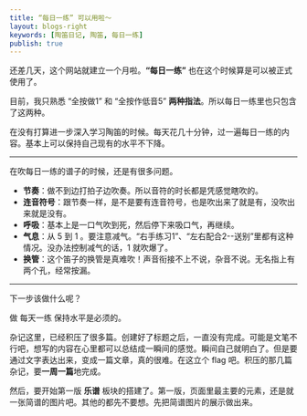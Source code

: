```yaml
---
title: “每日一练” 可以用啦～
layout: blogs-right
keywords: [陶笛日记, 陶笛, 每日一练]
publish: true
---
```


还差几天，这个网站就建立一个月啦。**“每日一练”** 也在这个时候算是可以被正式使用了。    

目前，我只熟悉 “全按做1” 和 “全按作低音5” **两种指法**。所以每日一练里也只包含了这两种。    

在没有打算进一步深入学习陶笛的时候。每天花几十分钟，过一遍每日一练的内容。基本上可以保持自己现有的水平不下降。      

---

在吹每日一练的谱子的时候，还是有很多问题。

- **节奏**：做不到边打拍子边吹奏。所以音符的时长都是凭感觉瞎吹的。
- **连音符号**：跟节奏一样，是不是要有连音符号，也是吹出来了就是有，没吹出来就是没有。
- **呼吸**：基本上是一口气吹到死，然后停下来吸口气，再继续。
- **气息**：从 5 到 1 。要注意减气。“右手练习1”、“左右配合2--送别”里都有这种情况。没办法控制减气的话，1 就吹爆了。
- **换管**：这个笛子的换管是真难吹！声音衔接不上不说，杂音不说。无名指上有两个孔，经常按漏。

---

下一步该做什么呢？

做 每天一练 保持水平是必须的。    

杂记这里，已经积压了很多篇。创建好了标题之后，一直没有完成。可能是文笔不行吧，想写的内容在心里都可以总结成一瞬间的感觉。瞬间自己就明白了。但是要通过文字表达出来，变成一篇文章，真的很难。在这立个 flag 吧。积压的那几篇杂记，要**一周一篇**地完成。    

然后，要开始第一版 **乐谱** 板块的搭建了。第一版，页面里最主要的元素，还是就一张简谱的图片吧。其他的都先不要想。先把简谱图片的展示做出来。    


